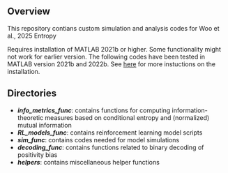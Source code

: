 ## Overview
This repository contians custom simulation and analysis codes for Woo et al., 2025 Entropy

Requires installation of MATLAB 2021b or higher. Some functionality might not work for earlier version. The following codes have been tested in MATLAB version 2021b and 2022b. See [here](https://www.mathworks.com/help/install/install-products.html) for more instuctions on the installation.

## Directories
* _**info_metrics_func**_: contains functions for computing information-theoretic measures based on conditional entropy and (normalized) mutual information
* **_RL_models_func_**: contains reinforcement learning model scripts
* **_sim_func_**: contains codes needed for model simulations
* **_decoding_func_**: contains functions related to binary decoding of positivity bias
* **_helpers_**: contains miscellaneous helper functions

     
